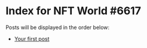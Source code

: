 # Index for NFT World #6617
Posts will be displayed in the order below:

- [Your first post](./001-first.md)

